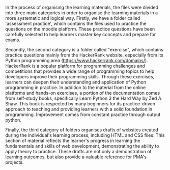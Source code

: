 In the process of organising the learning materials, the files were divided into three main categories in order to organise the learning materials in a more systematic and logical way. Firstly, we have a folder called 'assessment practice', which contains the files used to practice the questions on the moodle platform. These practice questions have been carefully selected to help learners master key concepts and prepare for exams.

Secondly, the second category is a folder called "exercise", which contains practice questions mainly from the HackerRank website, especially from its Python programming area (https://www.hackerrank.com/domains/). HackerRank is a popular platform for programming challenges and competitions that provides a wide range of programming topics to help developers improve their programming skills. Through these exercises, learners can deepen their understanding and application of Python programming in practice. In addition to the material from the online platforms and hands-on exercises, a portion of the documentation comes from self-study books, specifically Learn Python 3 the Hard Way by Zed A. Shaw. This book is respected by many beginners for its practice-driven approach to teaching and providing learners with a solid foundation in programming. Improvement comes from constant practice through output python.

Finally, the third category of folders organises drafts of websites created during the individual's learning process, including HTML and CSS files. This section of material reflects the learner's progress in learning the fundamentals and skills of web development, demonstrating the ability to apply theory to practice. These drafts are not only a demonstration of learning outcomes, but also provide a valuable reference for PMA's projects.
